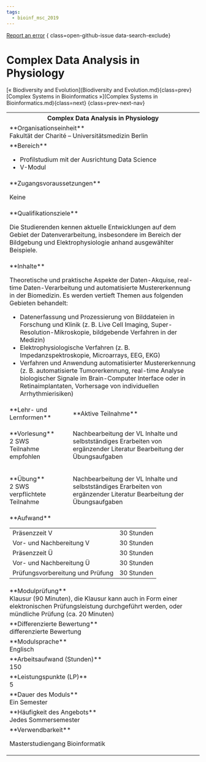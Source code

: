 ```yaml
---
tags:
  - bioinf_msc_2019
---
```

[Report an error](https://github.com/SGSSGene/FUB-SUP/issues/new?title=Error%20in%20%22Complex%20Data%20Analysis%20in%20Physiology%22&body=There%20seems%20to%20be%20an%20error%20in%20module%20%22Complex%20Data%20Analysis%20in%20Physiology%22%2E%0A%0A%3CDescribe%20here%20a%20slightly%20more%20detailed%20description%20of%20what%20is%20wrong%3E&labels=bug)
{ class=open-github-issue data-search-exclude}

# Complex Data Analysis in Physiology

[« Biodiversity and Evolution](Biodiversity and Evolution.md){class=prev}
[Complex Systems in Bioinformatics »](Complex Systems in Bioinformatics.md){class=next}
{class=prev-next-nav}

<table markdown id="moduledesc">
<tr markdown class="moduledesc_head"><th colspan="2">Complex Data Analysis in Physiology </th></tr>
<tr markdown><td colspan="2">**Organisationseinheit**   <br>Fakultät der Charité – Universitätsmedizin Berlin</td></tr>

<tr markdown><td colspan="2">**Bereich**<br>


- Profilstudium mit der Ausrichtung Data Science
- V-Modul

</td></tr>

<tr markdown><td colspan="2">**Zugangsvoraussetzungen** <br>

Keine


</td></tr>
<tr markdown><td colspan="2">**Qualifikationsziele**    <br>

Die Studierenden kennen aktuelle Entwicklungen auf dem Gebiet der
Datenverarbeitung, insbesondere im Bereich der Bildgebung und
Elektrophysiologie anhand ausgewählter Beispiele.


</td></tr>
<tr markdown><td colspan="2">**Inhalte**                <br>

Theoretische und praktische Aspekte der Daten-Akquise, real-time
Daten-Verarbeitung und automatisierte Mustererkennung in der Biomedizin. Es
werden vertieft Themen aus folgenden Gebieten behandelt:

- Datenerfassung und Prozessierung von Bilddateien in Forschung und Klinik
  (z. B. Live Cell Imaging, Super- Resolution-Mikroskopie, bildgebende
  Verfahren in der Medizin)
- Elektrophysiologische Verfahren (z. B. Impedanzspektroskopie, Microarrays,
  EEG, EKG)
- Verfahren und Anwendung automatisierter Mustererkennung (z. B.
  automatisierte Tumorerkennung, real-time Analyse biologischer Signale im
  Brain-Computer Interface oder in Retinaimplantaten, Vorhersage von
  individuellen Arrhythmierisiken)


</td></tr>

<tr markdown><td>**Lehr- und Lernformen**</td><td>**Aktive Teilnahme**</td></tr>
<tr markdown><td> **Vorlesung** <br>2 SWS <br> Teilnahme empfohlen</td><td>

Nachbearbeitung der VL Inhalte und selbstständiges Erarbeiten von ergänzender Literatur
Bearbeitung der Übungsaufgaben
</td></tr>
<tr markdown><td> **Übung** <br>2 SWS <br> verpflichtete Teilnahme</td><td>

Nachbearbeitung der VL Inhalte und selbstständiges Erarbeiten von ergänzender Literatur
Bearbeitung der Übungsaufgaben
</td></tr>
<tr markdown><td colspan="2">**Aufwand**                <br>
<table class="aufwand_table">
<tr><td>Präsenzzeit V</td><td>30 Stunden</td></tr>
<tr><td>Vor- und Nachbereitung V</td><td>30 Stunden</td></tr>
<tr><td>Präsenzzeit Ü</td><td>30 Stunden</td></tr>
<tr><td>Vor- und Nachbereitung Ü</td><td>30 Stunden</td></tr>
<tr><td>Prüfungsvorbereitung und Prüfung</td><td>30 Stunden</td></tr>
</table>

</td></tr>
<tr markdown><td colspan="2">**Modulprüfung**             <br>Klausur (90 Minuten), die Klausur kann auch in Form einer elektronischen
Prüfungsleistung durchgeführt werden, oder mündliche Prüfung (ca. 20
Minuten)


</td></tr>
<tr markdown><td colspan="2">**Differenzierte Bewertung** <br>differenzierte Bewertung

</td></tr>
<tr markdown><td colspan="2">**Modulsprache**             <br>Englisch</td></tr>
<tr markdown><td colspan="2">**Arbeitsaufwand (Stunden)** <br>150</td></tr>
<tr markdown><td colspan="2">**Leistungspunkte (LP)**     <br>5</td></tr>
<tr markdown><td colspan="2">**Dauer des Moduls**         <br>Ein Semester</td></tr>
<tr markdown><td colspan="2">**Häufigkeit des Angebots**  <br>Jedes Sommersemester</td></tr>
<tr markdown><td colspan="2">**Verwendbarkeit**           <br>

Masterstudiengang Bioinformatik


</td></tr>

</table>
